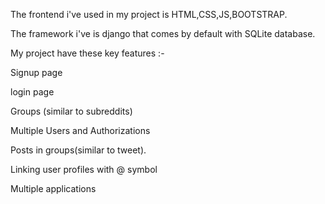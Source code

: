 The frontend i've used in my project is HTML,CSS,JS,BOOTSTRAP.

The framework i've is django that comes by default with SQLite database.

My  project have these key features :-

Signup page

login page

Groups (similar to subreddits)

Multiple Users and Authorizations 

Posts in groups(similar to tweet).

Linking user profiles with @ symbol

Multiple applications
